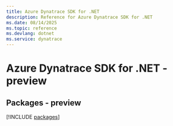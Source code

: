 ```yaml
---
title: Azure Dynatrace SDK for .NET
description: Reference for Azure Dynatrace SDK for .NET
ms.date: 08/14/2025
ms.topic: reference
ms.devlang: dotnet
ms.service: dynatrace
---
```

# Azure Dynatrace SDK for .NET - preview
## Packages - preview
[!INCLUDE [packages](dynatrace-index.md)]